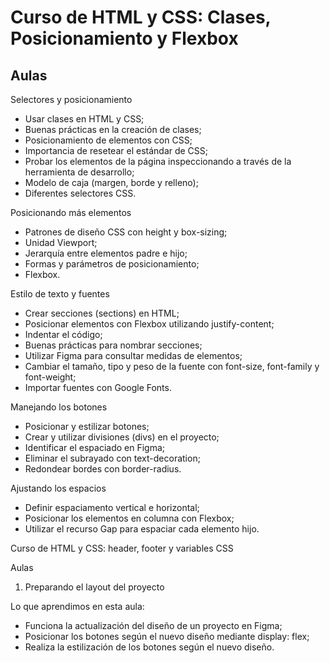 # Curso de HTML y CSS: Clases, Posicionamiento y Flexbox

## Aulas

Selectores y posicionamiento

- Usar clases en HTML y CSS;
- Buenas prácticas en la creación de clases;
- Posicionamiento de elementos con CSS;
- Importancia de resetear el estándar de CSS;
- Probar los elementos de la página inspeccionando a través de la herramienta de desarrollo;
- Modelo de caja (margen, borde y relleno);
- Diferentes selectores CSS.

Posicionando más elementos

- Patrones de diseño CSS con height y box-sizing;
- Unidad Viewport;
- Jerarquía entre elementos padre e hijo;
- Formas y parámetros de posicionamiento;
- Flexbox.

Estilo de texto y fuentes

- Crear secciones (sections) en HTML;
- Posicionar elementos con Flexbox utilizando justify-content;
- Indentar el código;
- Buenas prácticas para nombrar secciones;
- Utilizar Figma para consultar medidas de elementos;
- Cambiar el tamaño, tipo y peso de la fuente con font-size, font-family y font-weight;
- Importar fuentes con Google Fonts.

Manejando los botones

- Posicionar y estilizar botones;
- Crear y utilizar divisiones (divs) en el proyecto;
- Identificar el espaciado en Figma;
- Eliminar el subrayado con text-decoration;
- Redondear bordes con border-radius.

Ajustando los espacios

- Definir espaciamento vertical e horizontal;
- Posicionar los elementos en columna con Flexbox;
- Utilizar el recurso Gap para espaciar cada elemento hijo.

Curso de HTML y CSS: header, footer y variables CSS

Aulas

01. Preparando el layout del proyecto

Lo que aprendimos en esta aula:

- Funciona la actualización del diseño de un proyecto en Figma;
- Posicionar los botones según el nuevo diseño mediante display: flex;
- Realiza la estilización de los botones según el nuevo diseño.
